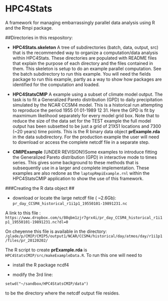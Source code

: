 # HPC4Stats
A framework for managing embarrassingly parallel data analysis using R and the Rmpi package.


##Directories in this respository:

* **HPC4Stats.skeleton**  A tree of subdirectories (batch, data, output, src)  that is the recommended way to organize a computation/data analysis within HPC4Stats. These directories are populated with README files that explain the purpose of each directory and the files contained in them. This skeleton is setup to do an example parallel computation. See the batch subdirectory to run this example. You will need the fields package to run this example, partly as a way to show how packages are identified for the computation and loaded. 

* **HPC4StatsCMIP**  A example using a subset of climate model output. The task is to fit a Generalized Pareto distribution (GPD) to daily precipitation simulated by the NCAR CCSM4 model. This is a historical run attempting to reproduce the period 1955 01 01-1989 12 31. Here the GPD is fit by maxmimum likelihood separately for every model grid box.  Note that to reduce the size of the data set for the TEST example the full model output has been subsetted to be just a grid of 21X51 locations and 7300 (~20 years) time points. This is the R binary data object **prExample.rda** in the data subdirectory. 
For the production example the user will need to download or access the complete netcdf file in a separate step. 
* **CMIPExample** (UNDER REVISION!)Some examples to introduce fitting the Generalized Pareto distribution (GPD) in interactive mode to times series. This gives some background to these methods that is subsequently use in a larger and complete implementation. These examples are also redone as the ```laptopRmpiExample.rnl``` within the HPC4StatsCMIP application to show the use of this framework. 

###Creating the  R data object ##

* download or locate the large netcdf file ( ~2.6Gb): 
```pr_day_CCSM4_historical_r1i1p1_19550101-19891231.nc```

A link to this file : ```https://www.dropbox.com/s/80qbm1zjr7grx4i/pr_day_CCSM4_historical_r1i1p1_19550101-19891231.nc?dl=0```

On cheyenne this file is available in the directory:
```/glade/p/CMIP/CMIP5/output1/NCAR/CCSM4/historical/day/atmos/day/r1i1p1/files/pr_20120202/```


The R script to create **prExample.rda** is ```HPC4StatsCMIP/src/makeExampleData.R```. To run this one will need to 

* install the R package ncdf4

* modify the 3rd line: 

```setwd("~/sandbox/HPC4StatsCMIP/data")``` 

to be the directory 
where the netcdf output file resides. 




